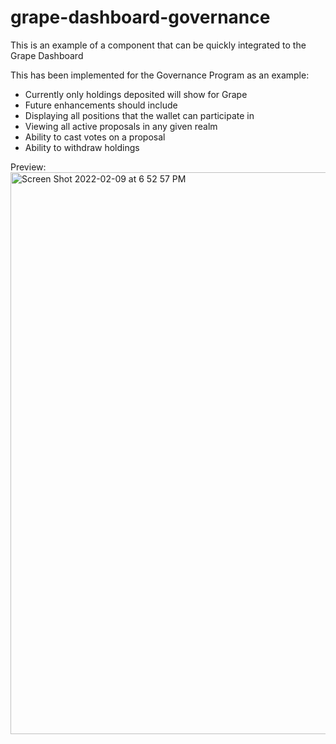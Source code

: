# grape-dashboard-governance
This is an example of a component that can be quickly integrated to the Grape Dashboard

This has been implemented for the Governance Program as an example:

- Currently only holdings deposited will show for Grape
- Future enhancements should include
-   Displaying all positions that the wallet can participate in
-   Viewing all active proposals in any given realm
-   Ability to cast votes on a proposal
-   Ability to withdraw holdings


Preview:
<img width="899" alt="Screen Shot 2022-02-09 at 6 52 57 PM" src="https://user-images.githubusercontent.com/13381905/153249688-d306e93d-7d56-4f65-b467-c28e2b12209c.png">

